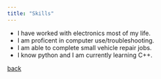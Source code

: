 ```yaml
---
title: "Skills"
---
```


* I have worked with electronics most of my life. 
* I am proficent in computer use/troubleshooting. 
* I am able to complete small vehicle repair jobs.
* I know python and I am currently learning C++.


[back](./)
